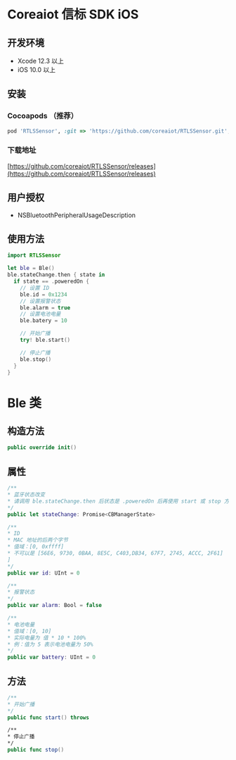 # Coreaiot 信标 SDK iOS
## 开发环境
- Xcode 12.3 以上
- iOS 10.0 以上

## 安装

### Cocoapods （推荐）
```ruby
pod 'RTLSSensor', :git => 'https://github.com/coreaiot/RTLSSensor.git', :tag => '1.0.0'
```

### 下载地址
[https://github.com/coreaiot/RTLSSensor/releases](https://github.com/coreaiot/RTLSSensor/releases)

## 用户授权
- NSBluetoothPeripheralUsageDescription
## 使用方法
```swift
import RTLSSensor

let ble = Ble()
ble.stateChange.then { state in
  if state == .poweredOn {
    // 设置 ID
    ble.id = 0x1234
    // 设置报警状态
    ble.alarm = true
    // 设置电池电量
    ble.batery = 10

    // 开始广播
    try! ble.start()

    // 停止广播
    ble.stop()
  }
}
```

# Ble 类
## 构造方法
```swift
public override init()
```
## 属性
```swift
/**
* 蓝牙状态改变
* 请调用 ble.stateChange.then 后状态是 .poweredOn 后再使用 start 或 stop 方法
*/
public let stateChange: Promise<CBManagerState>

/**
* ID
* MAC 地址的后两个字节
* 值域：[0, 0xffff]
* 不可以是 [56E6, 9730, 0BAA, 8E5C, C403,DB34, 67F7, 2745, ACCC, 2F61]
]
*/
public var id: UInt = 0

/**
* 报警状态
*/
public var alarm: Bool = false

/**
* 电池电量
* 值域：[0, 10]
* 实际电量为 值 * 10 * 100%
* 例：值为 5 表示电池电量为 50%
*/
public var battery: UInt = 0
```

## 方法
```swift
/**
* 开始广播
*/
public func start() throws

/**
* 停止广播
*/
public func stop()
```